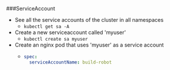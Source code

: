 ###ServiceAccount
* See all the service accounts of the cluster in all namespaces
  * ```kubectl get sa -A```
* Create a new serviceaccount called 'myuser'
  * ```kubectl create sa myuser```
* Create an nginx pod that uses 'myuser' as a service account
  * ```yaml
    spec:
      serviceAccountName: build-robot 
    ```